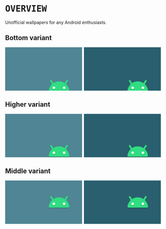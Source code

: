 # <samp>OVERVIEW</samp>

Unofficial wallpapers for any Android enthusiasts.

## Bottom variant

<a href="src/android-bottom-bright.png"><img src="src/android-bottom-bright.svg" width="49.5%"/></a><a><img src="assets/none.png" width="1%"/></a><a href="src/android-bottom-darken.png"><img src="src/android-bottom-darken.svg" width="49.5%"/></a>

## Higher variant

<a href="src/android-higher-bright.png"><img src="src/android-higher-bright.svg" width="49.5%"/></a><a><img src="assets/none.png" width="1%"/></a><a href="src/android-higher-darken.png"><img src="src/android-higher-darken.svg" width="49.5%"/></a>

## Middle variant

<a href="src/android-middle-bright.png"><img src="src/android-middle-bright.svg" width="49.5%"/></a><a><img src="assets/none.png" width="1%"/></a><a href="src/android-middle-darken.png"><img src="src/android-middle-darken.svg" width="49.5%"/></a>
